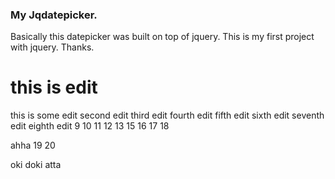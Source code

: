 <h3>My Jqdatepicker.</h3>
<p>Basically this datepicker was built on top of jquery. This is my first project with jquery. Thanks.</p>

this is edit
=======
this is some edit
second edit
third edit
fourth edit
fifth edit
sixth edit
seventh edit
eighth edit
9
10
11
12
13
15
16
17
18


ahha
19
20

oki doki
atta
